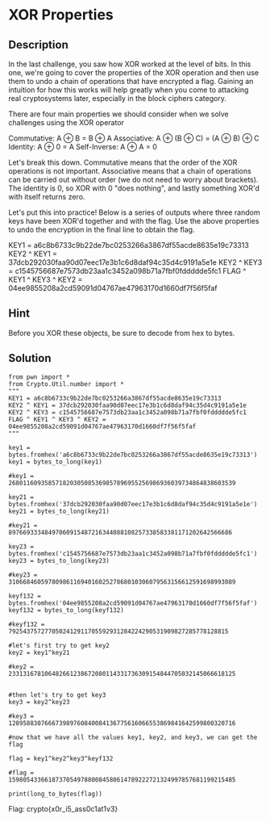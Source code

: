 # XOR Properties
## Description
In the last challenge, you saw how XOR worked at the level of bits. In this one, we're going to cover the properties of the XOR operation and then use them to undo a chain of operations that have encrypted a flag. Gaining an intuition for how this works will help greatly when you come to attacking real cryptosystems later, especially in the block ciphers category.

There are four main properties we should consider when we solve challenges using the XOR operator

Commutative: A ⊕ B = B ⊕ A
Associative: A ⊕ (B ⊕ C) = (A ⊕ B) ⊕ C
Identity: A ⊕ 0 = A
Self-Inverse: A ⊕ A = 0

Let's break this down. Commutative means that the order of the XOR operations is not important. Associative means that a chain of operations can be carried out without order (we do not need to worry about brackets). The identity is 0, so XOR with 0 "does nothing", and lastly something XOR'd with itself returns zero.

Let's put this into practice! Below is a series of outputs where three random keys have been XOR'd together and with the flag. Use the above properties to undo the encryption in the final line to obtain the flag.

KEY1 = a6c8b6733c9b22de7bc0253266a3867df55acde8635e19c73313
KEY2 ^ KEY1 = 37dcb292030faa90d07eec17e3b1c6d8daf94c35d4c9191a5e1e
KEY2 ^ KEY3 = c1545756687e7573db23aa1c3452a098b71a7fbf0fddddde5fc1
FLAG ^ KEY1 ^ KEY3 ^ KEY2 = 04ee9855208a2cd59091d04767ae47963170d1660df7f56f5faf
## Hint
Before you XOR these objects, be sure to decode from hex to bytes.
## Solution
```
from pwn import *
from Crypto.Util.number import *
"""
KEY1 = a6c8b6733c9b22de7bc0253266a3867df55acde8635e19c73313
KEY2 ^ KEY1 = 37dcb292030faa90d07eec17e3b1c6d8daf94c35d4c9191a5e1e
KEY2 ^ KEY3 = c1545756687e7573db23aa1c3452a098b71a7fbf0fddddde5fc1
FLAG ^ KEY1 ^ KEY3 ^ KEY2 = 04ee9855208a2cd59091d04767ae47963170d1660df7f56f5faf
"""

key1 = bytes.fromhex('a6c8b6733c9b22de7bc0253266a3867df55acde8635e19c73313')
key1 = bytes_to_long(key1)

#key1 = 268011609358571820305085369857896955256986936039734864838603539

key21 = bytes.fromhex('37dcb292030faa90d07eec17e3b1c6d8daf94c35d4c9191a5e1e')
key21 = bytes_to_long(key21)

#key21 = 89766933348497060915487216344088108257338583381171202642566686

key23 = bytes.fromhex('c1545756687e7573db23aa1c3452a098b71a7fbf0fddddde5fc1')
key23 = bytes_to_long(key23)

#key23 = 310668460597809861169401602527868010306079563156612591698993089

keyf132 = bytes.fromhex('04ee9855208a2cd59091d04767ae47963170d1660df7f56f5faf')
keyf132 = bytes_to_long(keyf132)

#keyf132 = 7925437572770502412911705592931284224290531909827285778128815

#let's first try to get key2
key2 = key1^key21

#key2 = 233131678106482661238672080114331736309154844705032145066618125


#then let's try to get key3
key3 = key2^key23

#key3 = 128958830766673989760840084136775616066553869841642599800320716

#now that we have all the values key1, key2, and key3, we can get the flag

flag = key1^key2^key3^keyf132

#flag = 159805433661873705497880084580614789222721324997857681199215485

print(long_to_bytes(flag))
```
Flag: crypto{x0r_i5_ass0c1at1v3}
